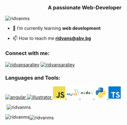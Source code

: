 <h3 align="center">A passionate Web-Developer</h3>

<p align="left"> <img src="https://komarev.com/ghpvc/?username=ridvanms&label=Profile%20views&color=0e75b6&style=flat" alt="ridvanms" /> </p>

- 🌱 I’m currently learning **web development**

- 📫 How to reach me **ridvans@abv.bg**

<h3 align="left">Connect with me:</h3>
<p align="left">
<a href="https://linkedin.com/in/ridvansaraliev" target="blank"><img align="center" src="https://raw.githubusercontent.com/rahuldkjain/github-profile-readme-generator/master/src/images/icons/Social/linked-in-alt.svg" alt="ridvansaraliev" height="30" width="40" /></a>
<a href="https://instagram.com/ridvansaraliev" target="blank"><img align="center" src="https://raw.githubusercontent.com/rahuldkjain/github-profile-readme-generator/master/src/images/icons/Social/instagram.svg" alt="ridvansaraliev" height="30" width="40" /></a>
</p>

<h3 align="left">Languages and Tools:</h3>
<p align="left"> <a href="https://angular.io" target="_blank" rel="noreferrer"> <img src="https://angular.io/assets/images/logos/angular/angular.svg" alt="angular" width="40" height="40"/> </a> <a href="https://www.adobe.com/in/products/illustrator.html" target="_blank" rel="noreferrer"> <img src="https://www.vectorlogo.zone/logos/adobe_illustrator/adobe_illustrator-icon.svg" alt="illustrator" width="40" height="40"/> </a> <a href="https://developer.mozilla.org/en-US/docs/Web/JavaScript" target="_blank" rel="noreferrer"> <img src="https://raw.githubusercontent.com/devicons/devicon/master/icons/javascript/javascript-original.svg" alt="javascript" width="40" height="40"/> </a> <a href="https://www.mysql.com/" target="_blank" rel="noreferrer"> <img src="https://raw.githubusercontent.com/devicons/devicon/master/icons/mysql/mysql-original-wordmark.svg" alt="mysql" width="40" height="40"/> </a> <a href="https://nodejs.org" target="_blank" rel="noreferrer"> <img src="https://raw.githubusercontent.com/devicons/devicon/master/icons/nodejs/nodejs-original-wordmark.svg" alt="nodejs" width="40" height="40"/> </a> <a href="https://www.python.org" target="_blank" rel="noreferrer"> <img src="https://raw.githubusercontent.com/devicons/devicon/master/icons/python/python-original.svg" alt="python" width="40" height="40"/> </a> <a href="https://www.typescriptlang.org/" target="_blank" rel="noreferrer"> <img src="https://raw.githubusercontent.com/devicons/devicon/master/icons/typescript/typescript-original.svg" alt="typescript" width="40" height="40"/> </a> </p>


<p>&nbsp;<img align="center" src="https://github-readme-stats.vercel.app/api?username=ridvanms&show_icons=true&locale=en" alt="ridvanms" /></p>

<p><img align="left" src="https://github-readme-stats.vercel.app/api/top-langs?username=ridvanms&show_icons=true&locale=en&layout=compact" alt="ridvanms" /></p>


<p><img align="center" src="https://github-readme-streak-stats.herokuapp.com/?user=ridvanms&" alt="ridvanms" /></p>
